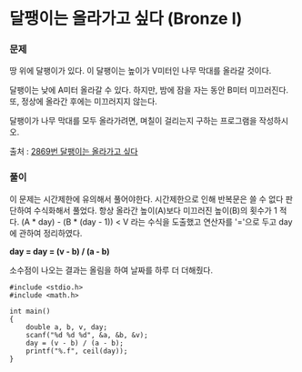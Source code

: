 # 달팽이는 올라가고 싶다 (Bronze I)

### 문제
땅 위에 달팽이가 있다. 이 달팽이는 높이가 V미터인 나무 막대를 올라갈 것이다.

달팽이는 낮에 A미터 올라갈 수 있다. 하지만, 밤에 잠을 자는 동안 B미터 미끄러진다. 또, 정상에 올라간 후에는 미끄러지지 않는다.

달팽이가 나무 막대를 모두 올라가려면, 며칠이 걸리는지 구하는 프로그램을 작성하시오.

출처 : [2869번 달팽이는 올라가고 싶다](https://www.acmicpc.net/problem/2869)

### 풀이
이 문제는 시간제한에 유의해서 풀어야한다.
시간제한으로 인해 반복문은 쓸 수 없다 판단하여 수식화해서 풀었다.
항상 올라간 높이(A)보다 미끄러진 높이(B)의 횟수가 1 적다.
(A * day) - (B * (day - 1)) < V 라는 수식을 도출했고 연산자를 '='으로 두고 day에 관하여 정리하였다.

**day = day = (v - b) / (a - b)**

소수점이 나오는 결과는 올림을 하여 날짜를 하루 더 더해줬다.

```
#include <stdio.h>
#include <math.h>

int main()
{
	double a, b, v, day;
	scanf("%d %d %d", &a, &b, &v);
	day = (v - b) / (a - b);
	printf("%.f", ceil(day));
}
```